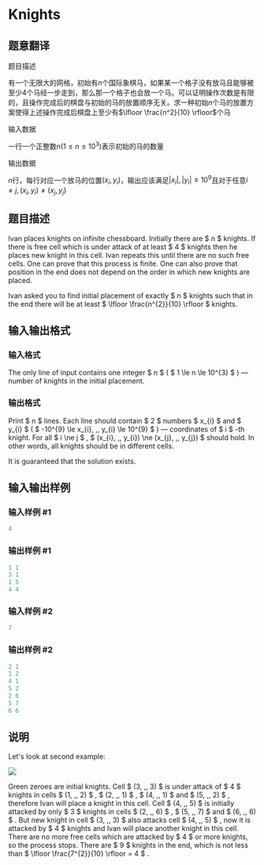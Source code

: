 # Knights

## 题意翻译

题目描述

有一个无限大的网格，初始有$n$个国际象棋马，如果某一个格子没有放马且能够被至少$4$个马经一步走到，那么那一个格子也会放一个马。可以证明操作次数是有限的，且操作完成后的棋盘与初始的马的放置顺序无关。求一种初始$n$个马的放置方案使得上述操作完成后棋盘上至少有$\lfloor \frac{n^2}{10} \rfloor$个马

输入数据

一行一个正整数$n(1 \leq n \leq 10^3)$表示初始的马的数量

输出数据

$n$行，每行对应一个放马的位置$(x_i,y_i)$，输出应该满足$|x_i|,|y_i| \leq 10^9$且对于任意$i \neq j , (x_i,y_i) \neq (x_j , y_j)$

## 题目描述

Ivan places knights on infinite chessboard. Initially there are $ n $ knights. If there is free cell which is under attack of at least $ 4 $ knights then he places new knight in this cell. Ivan repeats this until there are no such free cells. One can prove that this process is finite. One can also prove that position in the end does not depend on the order in which new knights are placed.

Ivan asked you to find initial placement of exactly $ n $ knights such that in the end there will be at least $ \lfloor \frac{n^{2}}{10} \rfloor $ knights.

## 输入输出格式

### 输入格式

The only line of input contains one integer $ n $ ( $ 1 \le n \le 10^{3} $ ) — number of knights in the initial placement.

### 输出格式

Print $ n $ lines. Each line should contain $ 2 $ numbers $ x_{i} $ and $ y_{i} $ ( $ -10^{9} \le x_{i}, \,\, y_{i} \le 10^{9} $ ) — coordinates of $ i $ -th knight. For all $ i \ne j $ , $ (x_{i}, \,\, y_{i}) \ne (x_{j}, \,\, y_{j}) $ should hold. In other words, all knights should be in different cells.

It is guaranteed that the solution exists.

## 输入输出样例

### 输入样例 #1

```cpp
4

```
### 输出样例 #1

```cpp
1 1
3 1
1 5
4 4

```
### 输入样例 #2

```cpp
7

```
### 输出样例 #2

```cpp
2 1
1 2
4 1
5 2
2 6
5 7
6 6

```
## 说明

Let's look at second example:

![](https://cdn.luogu.com.cn/upload/vjudge_pic/CF1067C/1b1831e33b9c7fd1ae942c44032d9f6c6e603132.png)

Green zeroes are initial knights. Cell $ (3, \,\, 3) $ is under attack of $ 4 $ knights in cells $ (1, \,\, 2) $ , $ (2, \,\, 1) $ , $ (4, \,\, 1) $ and $ (5, \,\, 2) $ , therefore Ivan will place a knight in this cell. Cell $ (4, \,\, 5) $ is initially attacked by only $ 3 $ knights in cells $ (2, \,\, 6) $ , $ (5, \,\, 7) $ and $ (6, \,\, 6) $ . But new knight in cell $ (3, \,\, 3) $ also attacks cell $ (4, \,\, 5) $ , now it is attacked by $ 4 $ knights and Ivan will place another knight in this cell. There are no more free cells which are attacked by $ 4 $ or more knights, so the process stops. There are $ 9 $ knights in the end, which is not less than $ \lfloor \frac{7^{2}}{10} \rfloor = 4 $ .

